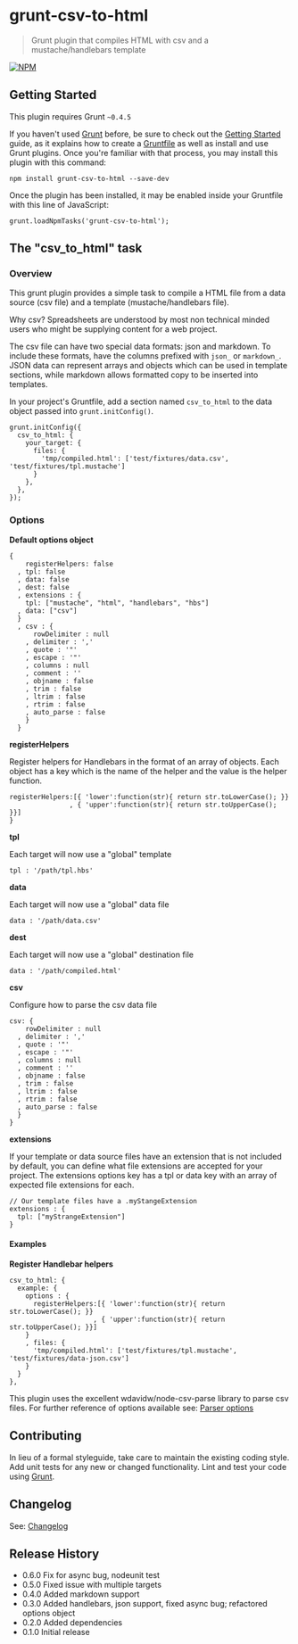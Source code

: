 # grunt-csv-to-html

> Grunt plugin that compiles HTML with csv and a mustache/handlebars template

[![NPM](https://nodei.co/npm/grunt-csv-to-html.png?downloads=true&stars=true)](https://nodei.co/npm/grunt-csv-to-html)

## Getting Started
This plugin requires Grunt `~0.4.5`

If you haven't used [Grunt](http://gruntjs.com/) before, be sure to check out the [Getting Started](http://gruntjs.com/getting-started) guide, as it explains how to create a [Gruntfile](http://gruntjs.com/sample-gruntfile) as well as install and use Grunt plugins. Once you're familiar with that process, you may install this plugin with this command:

`npm install grunt-csv-to-html --save-dev`

Once the plugin has been installed, it may be enabled inside your Gruntfile with this line of JavaScript:

`grunt.loadNpmTasks('grunt-csv-to-html');`

## The "csv_to_html" task

### Overview
This grunt plugin provides a simple task to compile a HTML file from a data source (csv file) and a template (mustache/handlebars file).

Why csv? Spreadsheets are understood by most non technical minded users who might be supplying content for a web project. 

The csv file can have two special data formats: json and markdown. To include these formats, have the columns prefixed with `json_` or `markdown_`. JSON data can represent arrays and objects which can be used in template sections, while markdown allows formatted copy to be inserted into templates.

In your project's Gruntfile, add a section named `csv_to_html` to the data object passed into `grunt.initConfig()`.

    grunt.initConfig({
      csv_to_html: {
        your_target: {
          files: {
            'tmp/compiled.html': ['test/fixtures/data.csv', 'test/fixtures/tpl.mustache']
          }
        },
      },
    });

### Options

**Default options object**

    {
        registerHelpers: false
      , tpl: false
      , data: false
      , dest: false
      , extensions : {
        tpl: ["mustache", "html", "handlebars", "hbs"]
      , data: ["csv"]
      }
      , csv : {
          rowDelimiter : null
        , delimiter : ','
        , quote : '"'
        , escape : '"'
        , columns : null
        , comment : ''
        , objname : false
        , trim : false
        , ltrim : false
        , rtrim : false
        , auto_parse : false
        }
      }

**registerHelpers**

Register helpers for Handlebars in the format of an array of objects. Each object has a key which is the name of the helper and the value is the helper function.

    registerHelpers:[{ 'lower':function(str){ return str.toLowerCase(); }}
                   , { 'upper':function(str){ return str.toUpperCase(); }}]
    }

**tpl**

Each target will now use a "global" template

    tpl : '/path/tpl.hbs'

**data**

Each target will now use a "global" data file

    data : '/path/data.csv'

**dest**

Each target will now use a "global" destination file

    data : '/path/compiled.html'

**csv**

Configure how to parse the csv data file

    csv: {
        rowDelimiter : null
      , delimiter : ','
      , quote : '"'
      , escape : '"'
      , columns : null
      , comment : ''
      , objname : false
      , trim : false
      , ltrim : false
      , rtrim : false
      , auto_parse : false
      }
    }

**extensions**

If your template or data source files have an extension that is not included by default, you can define what file extensions are accepted for your project. The extensions options key has a tpl or data key with an array of expected file extensions for each.

    // Our template files have a .myStangeExtension
    extensions : {
      tpl: ["myStrangeExtension"]
    }

#### Examples

**Register Handlebar helpers**
    
    csv_to_html: {
      example: {
        options : {
          registerHelpers:[{ 'lower':function(str){ return str.toLowerCase(); }}
                         , { 'upper':function(str){ return str.toUpperCase(); }}]
        }
        , files: {
          'tmp/compiled.html': ['test/fixtures/tpl.mustache', 'test/fixtures/data-json.csv']
        }
      }
    },

This plugin uses the excellent wdavidw/node-csv-parse library to parse csv files.
For further reference of options available see: [Parser options](https://github.com/wdavidw/node-csv-parse#parser-options)


## Contributing
In lieu of a formal styleguide, take care to maintain the existing coding style. Add unit tests for any new or changed functionality. Lint and test your code using [Grunt](http://gruntjs.com/).

## Changelog

See: [Changelog](https://github.com/bencooling/csv-to-html/blob/master/CHANGELOG.md)

## Release History

* 0.6.0 Fix for async bug, nodeunit test
* 0.5.0 Fixed issue with multiple targets
* 0.4.0 Added markdown support
* 0.3.0 Added handlebars, json support, fixed async bug; refactored options object 
* 0.2.0 Added dependencies
* 0.1.0 Initial release